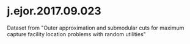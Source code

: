 # j.ejor.2017.09.023
Dataset from "Outer approximation and submodular cuts for maximum capture facility location problems with random utilities"
